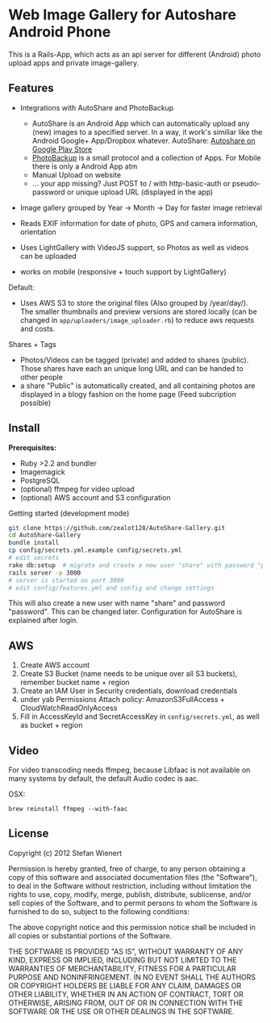 # Web Image Gallery for Autoshare Android Phone

This is a Rails-App, which acts as an api server for different (Android) photo upload apps and private image-gallery.


## Features

* Integrations with AutoShare and PhotoBackup
  * AutoShare is an Android App which can automatically upload any (new) images to a specified server. In a way, it work's similiar like the Android Google+ App/Dropbox whatever.
    AutoShare: [Autoshare on Google Play Store](https://play.google.com/store/apps/details?id=com.dngames.autoshare)
  * [PhotoBackup](http://photobackup.github.io/) is a small protocol and a collection of Apps. For Mobile there is only a Android App atm
  * Manual Upload on website
  * ... your app missing? Just POST to / with http-basic-auth or pseudo-password or unique upload URL (displayed in the app)

* Image gallery grouped by Year -> Month -> Day for faster image retrieval
* Reads EXIF information for date of photo, GPS and camera information, orientation
* Uses LightGallery with VideoJS support, so Photos as well as videos can be uploaded
* works on mobile (responsive + touch support by LightGallery)

Default:
* Uses AWS S3 to store the original files (Also grouped by /year/day/). The smaller thumbnails and preview versions are stored locally (can be changed in ``app/uploaders/image_uploader.rb``) to reduce aws requests and costs.

Shares + Tags
* Photos/Videos can be tagged (private) and added to shares (public). Those shares have each an unique long URL and can be handed to other people
* a share "Public" is automatically created, and all containing photos are displayed in a blogy fashion on the home page (Feed subcription possible)



## Install

**Prerequisites:**

* Ruby >2.2 and bundler
* Imagemagick
* PostgreSQL
* (optional) ffmpeg for video upload
* (optional) AWS account and S3 configuration


Getting started (development mode)

```bash
git clone https://github.com/zealot128/AutoShare-Gallery.git
cd AutoShare-Gallery
bundle install
cp config/secrets.yml.example config/secrets.yml
# edit secrets
rake db:setup  # migrate and create a new user "share" with password "password"
rails server -p 3000
# server is started on port 3000
# edit config/features.yml and config and change settings
```

This will also create a new user with name "share" and password "password". This can be changed later.
Configuration for AutoShare is explained after login.

## AWS

1. Create AWS account
2. Create S3 Bucket (name needs to be unique over all S3 buckets), remember bucket name + region
3. Create an IAM User in Security credentials, download credentials
4. under yab Permissions Attach policy:  AmazonS3FullAccess  +  CloudWatchReadOnlyAccess
5. Fill in AccessKeyId and SecretAccessKey in ``config/secrets.yml``, as well as bucket + region

## Video

For video transcoding needs ffmpeg, because Libfaac is not available on many systems by default, the default Audio codec is aac.

OSX:

```
brew reinstall ffmpeg --with-faac
```

## License


Copyright (c) 2012 Stefan Wienert

Permission is hereby granted, free of charge, to any person obtaining a copy of this software and associated documentation files (the "Software"), to deal in the Software without restriction, including without limitation the rights to use, copy, modify, merge, publish, distribute, sublicense, and/or sell copies of the Software, and to permit persons to whom the Software is furnished to do so, subject to the following conditions:

The above copyright notice and this permission notice shall be included in all copies or substantial portions of the Software.

THE SOFTWARE IS PROVIDED "AS IS", WITHOUT WARRANTY OF ANY KIND, EXPRESS OR IMPLIED, INCLUDING BUT NOT LIMITED TO THE WARRANTIES OF MERCHANTABILITY, FITNESS FOR A PARTICULAR PURPOSE AND NONINFRINGEMENT. IN NO EVENT SHALL THE AUTHORS OR COPYRIGHT HOLDERS BE LIABLE FOR ANY CLAIM, DAMAGES OR OTHER LIABILITY, WHETHER IN AN ACTION OF CONTRACT, TORT OR OTHERWISE, ARISING FROM, OUT OF OR IN CONNECTION WITH THE SOFTWARE OR THE USE OR OTHER DEALINGS IN THE SOFTWARE.

